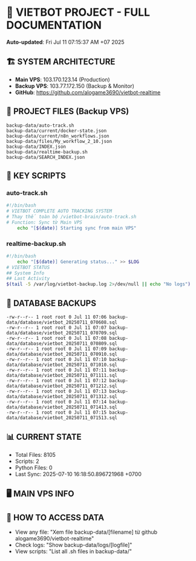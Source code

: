 # 🤖 VIETBOT PROJECT - FULL DOCUMENTATION
**Auto-updated**: Fri Jul 11 07:15:37 AM +07 2025

## 🏗️ SYSTEM ARCHITECTURE
- **Main VPS**: 103.170.123.14 (Production)
- **Backup VPS**: 103.77.172.150 (Backup & Monitor)
- **GitHub**: https://github.com/alogame3690/vietbot-realtime

## 📁 PROJECT FILES (Backup VPS)
```
backup-data/auto-track.sh
backup-data/current/docker-state.json
backup-data/current/n8n_workflows.json
backup-data/files/My_workflow_2_10.json
backup-data/INDEX.json
backup-data/realtime-backup.sh
backup-data/SEARCH_INDEX.json
```

## 🔧 KEY SCRIPTS
### auto-track.sh
```bash
#!/bin/bash
# VIETBOT COMPLETE AUTO TRACKING SYSTEM
# Thay thế toàn bộ /vietbot-brain/auto-track.sh
# Function: Sync từ Main VPS
    echo "[$(date)] Starting sync from main VPS"
```
### realtime-backup.sh
```bash
#!/bin/bash
    echo "[$(date)] Generating status..." >> $LOG
# VIETBOT STATUS
## System Info
## Last Activity
$(tail -5 /var/log/vietbot-backup.log 2>/dev/null || echo "No logs")
```

## 💾 DATABASE BACKUPS
```
-rw-r--r-- 1 root root 0 Jul 11 07:06 backup-data/database/vietbot_20250711_070608.sql
-rw-r--r-- 1 root root 0 Jul 11 07:07 backup-data/database/vietbot_20250711_070709.sql
-rw-r--r-- 1 root root 0 Jul 11 07:08 backup-data/database/vietbot_20250711_070809.sql
-rw-r--r-- 1 root root 0 Jul 11 07:09 backup-data/database/vietbot_20250711_070910.sql
-rw-r--r-- 1 root root 0 Jul 11 07:10 backup-data/database/vietbot_20250711_071010.sql
-rw-r--r-- 1 root root 0 Jul 11 07:11 backup-data/database/vietbot_20250711_071111.sql
-rw-r--r-- 1 root root 0 Jul 11 07:12 backup-data/database/vietbot_20250711_071212.sql
-rw-r--r-- 1 root root 0 Jul 11 07:13 backup-data/database/vietbot_20250711_071312.sql
-rw-r--r-- 1 root root 0 Jul 11 07:14 backup-data/database/vietbot_20250711_071413.sql
-rw-r--r-- 1 root root 0 Jul 11 07:15 backup-data/database/vietbot_20250711_071513.sql
```

## 📊 CURRENT STATE
- Total Files: 8105
- Scripts: 2
- Python Files: 0
- Last Sync: 2025-07-10 16:18:50.896721968 +0700

## 🖥️ MAIN VPS INFO


## 🚨 HOW TO ACCESS DATA
- View any file: "Xem file backup-data/[filename] từ github alogame3690/vietbot-realtime"
- Check logs: "Show backup-data/logs/[logfile]"
- View scripts: "List all .sh files in backup-data/"
